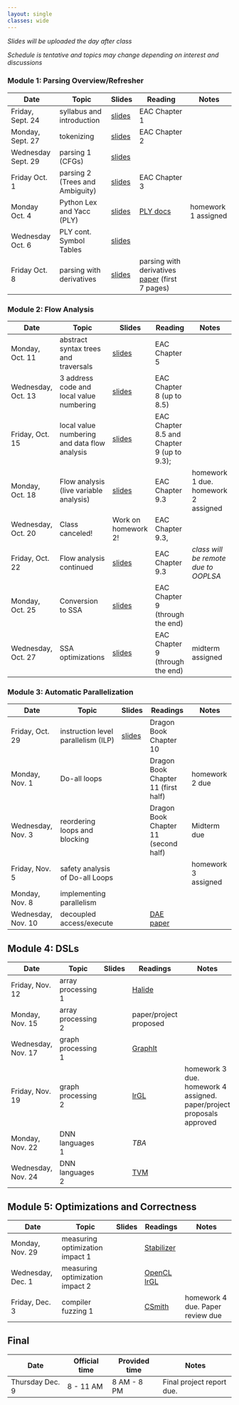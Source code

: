 ```yaml
---
layout: single
classes: wide
---
```


_Slides will be uploaded the day after class_

_Schedule is tentative and topics may change depending on interest and discussions_

### Module 1: Parsing Overview/Refresher

| Date             | Topic    | Slides |   Reading |  Notes 
|------------------|----------|--------|----------------|-
| Friday, Sept. 24     | syllabus and introduction         | [slides](lectures/CSE211Sept24_fa2021.pdf) | EAC Chapter 1 | 
| Monday, Sept. 27     |  tokenizing           | [slides](lectures/CSE211Sept27_fa2021.pdf) | EAC Chapter 2
| Wednesday Sept. 29     | parsing 1 (CFGs)         | [slides](lectures/CSE211Sept29_fa2021.pdf)      | 
| Friday Oct. 1      | parsing 2 (Trees and Ambiguity)         |  [slides](lectures/CSE211Oct1_fa2021.pdf)     | EAC Chapter 3 
| Monday Oct. 4    | Python Lex and Yacc (PLY)        | [slides](lectures/CSE211Oct4_fa2021.pdf)  | [PLY docs](https://www.dabeaz.com/ply/) | homework 1 assigned
| Wednesday Oct. 6 | PLY cont. Symbol Tables | [slides](lectures/CSE211Oct6_fa2021.pdf) | 
| Friday Oct. 8    | parsing with derivatives        | [slides](lectures/CSE211Oct8_fa2021.pdf)  |  parsing with derivatives [paper](https://www.ccs.neu.edu/home/turon/re-deriv.pdf) (first 7 pages) | 

### Module 2: Flow Analysis

| Date             | Topic    | Slides | Reading | Notes
|------------------|----------|--------|----------------|-
| Monday, Oct. 11     | abstract syntax trees and traversals         | [slides](lectures/CSE211Oct11_fa2021.pdf)       |  EAC Chapter 5 
| Wednesday, Oct. 13     |  3 address code and local value numbering        | [slides](lectures/CSE211Oct13_fa2021.pdf)       | EAC Chapter 8 (up to 8.5)
| Friday, Oct. 15     | local value numbering and data flow analysis        |  [slides](lectures/CSE211Oct15_fa2021.pdf)      | EAC Chapter 8.5 and Chapter 9 (up to 9.3); 
| Monday, Oct. 18     | Flow analysis (live variable analysis) |  [slides](lectures/CSE211Oct18_fa2021.pdf)  | EAC Chapter 9.3 | homework 1 due. homework 2 assigned
| Wednesday, Oct. 20    | Class canceled!         |   Work on homework 2!    |  EAC Chapter 9.3, | 
| Friday, Oct. 22     |   Flow analysis continued       |    [slides](lectures/CSE211Oct22_fa2021.pdf)   |  EAC Chapter 9.3 | _class will be remote due to OOPLSA_
| Monday, Oct. 25   | Conversion to SSA  |  [slides](lectures/CSE211Oct25_fa2021.pdf)      | EAC Chapter 9 (through the end) | 
| Wednesday, Oct. 27     | SSA optimizations       |  [slides](lectures/CSE211Oct27_fa2021.pdf)     | EAC Chapter 9 (through the end) | midterm assigned

### Module 3: Automatic Parallelization

| Date             | Topic    | Slides |  Readings | Notes
|------------------|----------|--------|----------------|-
| Friday, Oct. 29   | instruction level parallelism (ILP)  |   [slides](lectures/CSE211Oct29_fa2021.pdf)      | Dragon Book Chapter 10 | 
| Monday, Nov. 1     | Do-all loops         |       | Dragon Book Chapter 11 (first half) | homework 2 due
| Wednesday, Nov. 3     | reordering loops and blocking        |       |  Dragon Book Chapter 11 (second half) | Midterm due
| Friday, Nov. 5    | safety analysis of Do-all Loops         |      | |  homework 3 assigned
| Monday, Nov. 8   | implementing parallelism         |       | |  
| Wednesday, Nov. 10   | decoupled access/execute         |        |  [DAE paper](https://courses.cs.washington.edu/courses/cse590g/04sp/Smith-1982-Decoupled-Access-Execute-Computer-Architectures.pdf) 


## Module 4: DSLs

| Date             | Topic    | Slides  | Readings | Notes
|------------------|----------|--------|----------------|- 
| Friday, Nov. 12  | array processing 1 | | [Halide](http://people.csail.mit.edu/jrk/halide-pldi13.pdf)
| Monday, Nov. 15   | array processing 2        |        | paper/project proposed
| Wednesday, Nov. 17    |  graph processing 1        | |[GraphIt](https://dl.acm.org/doi/10.1145/3276491)       | 
| Friday, Nov. 19   | graph processing 2          | | [IrGL](https://cs.rochester.edu/~sree/papers/sree-oopsla2016.pdf)        | homework 3 due. homework 4 assigned.  paper/project proposals approved 
| Monday, Nov. 22    | DNN languages 1         | |   _TBA_    | 
| Wednesday, Nov. 24    | DNN languages 2       | |   [TVM](https://arxiv.org/abs/1802.04799)    | 

## Module 5: Optimizations and Correctness

| Date             | Topic    | Slides  | Readings | Notes
|------------------|----------|--------|----------------|- 
| Monday, Nov. 29   | measuring optimization impact 1     |        | [Stabilizer](https://people.cs.umass.edu/~emery/pubs/stabilizer-asplos13.pdf) | 
| Wednesday, Dec. 1   | measuring optimization impact 2         |  | [OpenCL IrGL](https://users.soe.ucsc.edu/~tsorensen/files/iiswc2019.pdf)      | 
| Friday, Dec. 3    |  compiler fuzzing 1      | |[CSmith](https://www.cs.utah.edu/~regehr/papers/pldi11-preprint.pdf)     | homework 4 due. Paper review due

## Final


| Date             | Official time    | Provided time | Notes
|------------------|----------|--------|----------------
| Thursday Dec. 9     | 8 - 11 AM    | 8 AM - 8 PM      | Final project report due. 
